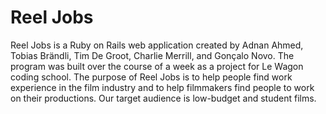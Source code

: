 # Reel Jobs

Reel Jobs is a Ruby on Rails web application created by Adnan Ahmed, Tobias Brändli, Tim De Groot, Charlie Merrill, and Gonçalo Novo. The program was built over the course of a week as a project for Le Wagon coding school. The purpose of Reel Jobs is to help people find work experience in the film industry and to help filmmakers find people to work on their productions. Our target audience is low-budget and student films.
